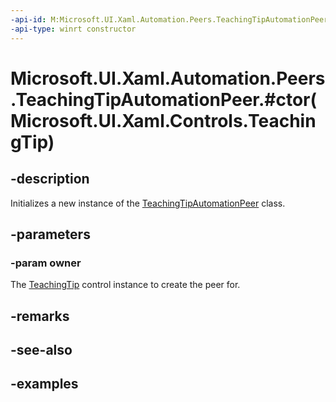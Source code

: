```yaml
---
-api-id: M:Microsoft.UI.Xaml.Automation.Peers.TeachingTipAutomationPeer.#ctor(Microsoft.UI.Xaml.Controls.TeachingTip)
-api-type: winrt constructor
---
```


# Microsoft.UI.Xaml.Automation.Peers.TeachingTipAutomationPeer.#ctor(Microsoft.UI.Xaml.Controls.TeachingTip)

<!--
public TeachingTipAutomationPeer (Microsoft.UI.Xaml.Controls.TeachingTip owner);
-->

## -description

Initializes a new instance of the [TeachingTipAutomationPeer](teachingtipautomationpeer.md) class.

## -parameters

### -param owner

The [TeachingTip](../microsoft.ui.xaml.controls/teachingtip.md) control instance to create the peer for.

## -remarks

## -see-also

## -examples

